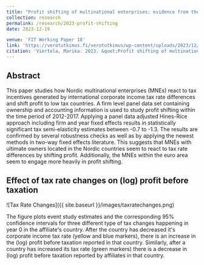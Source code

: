 ```yaml
---
title: "Profit shifting of multinational enterprises: evidence from the Nordics"
collection: research
permalink: /research/2023-profit-shifting
date: 2023-12-19

venue: 'FIT Working Paper 18'
link: 'https://verotutkimus.fi/verotutkimus/wp-content/uploads/2023/12/FIT-WP-18-Profit-Shifting-of-Multinational-Enterprises-1.pdf'
citation: 'Viertola, Marika. 2023. &quot;Profit shifting of multinational enterprises: evidence from the Nordics.&quot; <i>FIT Working Paper 18</i>.'
---
```


## Abstract
This paper studies how Nordic multinational enterprises (MNEs) react to tax incentives generated by international corporate income tax rate differences and shift profit to low tax countries. A firm level panel data set containing ownership and accounting information is used to study profit shifting within the time period of 2012-2017. Applying a panel data adjusted Hines-Rice approach including firm and year fixed effects results in statistically significant tax semi-elasticity estimates between -0.7 to -1.3. The results are confirmed by several robustness checks as well as by applying the newest methods in two-way fixed effects literature. This suggests that MNEs with ultimate owners located in the Nordic countries seem to react to tax rate differences by shifting profit. Additionally, the MNEs within the euro area seem to engage more heavily in profit shifting.

## Effect of tax rate changes on (log) profit before taxation
![Tax Rate Changes]({{ site.baseurl }}/images/taxratechanges.png)

The figure plots event study estimates and the corresponding 95% confidence intervals for three different type of tax changes happening in year 0 in the affiliate's country. After the country has decreased it's corporate income tax rate (yellow and blue markers), there is an increase in the (log) profit before taxation reported in that country. Similarly, after a country has increased its tax rate (green markers) there is a decrease in (log) profit before taxation reported by affiliates in that country.

